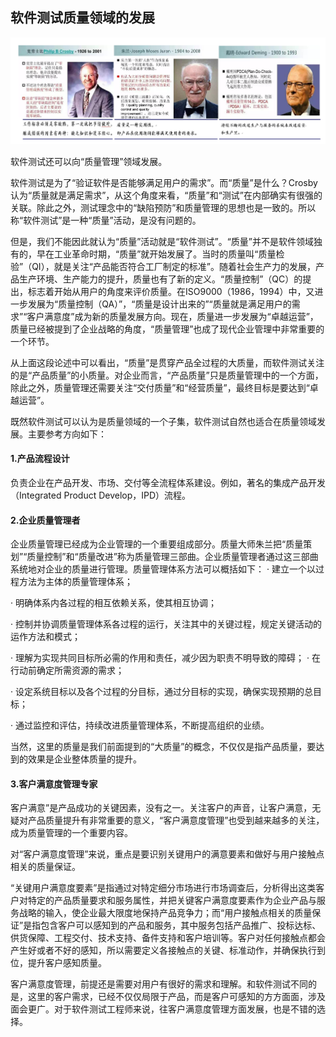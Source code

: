 ## 软件测试质量领域的发展

![](../resFiles/r3/质量管理2.png)

软件测试还可以向“质量管理”领域发展。

软件测试是为了“验证软件是否能够满足用户的需求”。而“质量”是什么？Crosby 认为“质量就是满足需求”，从这个角度来看，“质量”和“测试”在内部确实有很强的关联。除此之外，测试理念中的“缺陷预防”和质量管理的思想也是一致的。所以称“软件测试”是一种“质量”活动，是没有问题的。

但是，我们不能因此就认为“质量”活动就是“软件测试”。“质量”并不是软件领域独有的，早在工业革命时期，“质量”就开始发展了。当时的质量叫“质量检验”（QI），就是关注“产品能否符合工厂制定的标准”。随着社会生产力的发展，产品生产环境、生产能力的提升，质量也有了新的定义。“质量控制”（QC）的提出，标志着开始从用户的角度来评价质量。在ISO9000（1986，1994）中，又进一步发展为“质量控制（QA）”，“质量是设计出来的”“质量就是满足用户的需求”“客户满意度”成为新的质量发展方向。现在，质量进一步发展为“卓越运营”，质量已经被提到了企业战略的角度，“质量管理”也成了现代企业管理中非常重要的一个环节。

从上面这段论述中可以看出，“质量”是贯穿产品全过程的大质量，而软件测试关注的是“产品质量”的小质量。对企业而言，“产品质量”只是质量管理中的一个方面，除此之外，质量管理还需要关注“交付质量”和“经营质量”，最终目标是要达到“卓越运营”。

既然软件测试可以认为是质量领域的一个子集，软件测试自然也适合在质量领域发展。主要参考方向如下：


#### 1.产品流程设计

负责企业在产品开发、市场、交付等全流程体系建设。例如，著名的集成产品开发（Integrated Product Develop，IPD）流程。

#### 2.企业质量管理者

企业质量管理已经成为企业管理的一个重要组成部分。质量大师朱兰把“质量策划”“质量控制”和“质量改进”称为质量管理三部曲。企业质量管理者通过这三部曲系统地对企业的质量进行管理。质量管理体系方法可以概括如下：
· 建立一个以过程方法为主体的质量管理体系；

· 明确体系内各过程的相互依赖关系，使其相互协调；

· 控制并协调质量管理体系各过程的运行，关注其中的关键过程，规定关键活动的运作方法和模式；

· 理解为实现共同目标所必需的作用和责任，减少因为职责不明导致的障碍；
· 在行动前确定所需资源的需求；

· 设定系统目标以及各个过程的分目标，通过分目标的实现，确保实现预期的总目标；

· 通过监控和评估，持续改进质量管理体系，不断提高组织的业绩。

当然，这里的质量是我们前面提到的“大质量”的概念，不仅仅是指产品质量，要达到的效果是企业整体质量的提升。

#### 3.客户满意度管理专家

客户满意”是产品成功的关键因素，没有之一。关注客户的声音，让客户满意，无疑对产品质量提升有非常重要的意义，“客户满意度管理”也受到越来越多的关注，成为质量管理的一个重要内容。

对“客户满意度管理”来说，重点是要识别关键用户的满意要素和做好与用户接触点相关的质量保证。

“关键用户满意度要素”是指通过对特定细分市场进行市场调查后，分析得出这类客户对特定的产品质量要求和服务属性，并把关键客户满意度要素作为企业产品与服务战略的输入，使企业最大限度地保持产品竞争力；而“用户接触点相关的质量保证”是指包含客户可以感知到的产品和服务，其中服务包括产品推广、投标达标、供货保障、工程交付、技术支持、备件支持和客户培训等。客户对任何接触点都会产生好或者不好的感知，所以需要定义各接触点的关键、标准动作，并确保执行到位，提升客户感知质量。

客户满意度管理，前提还是需要对用户有很好的需求和理解。和软件测试不同的是，这里的客户需求，已经不仅仅局限于产品，而是客户可感知的方方面面，涉及面会更广。对于软件测试工程师来说，往客户满意度管理方面发展，也是不错的选择。
